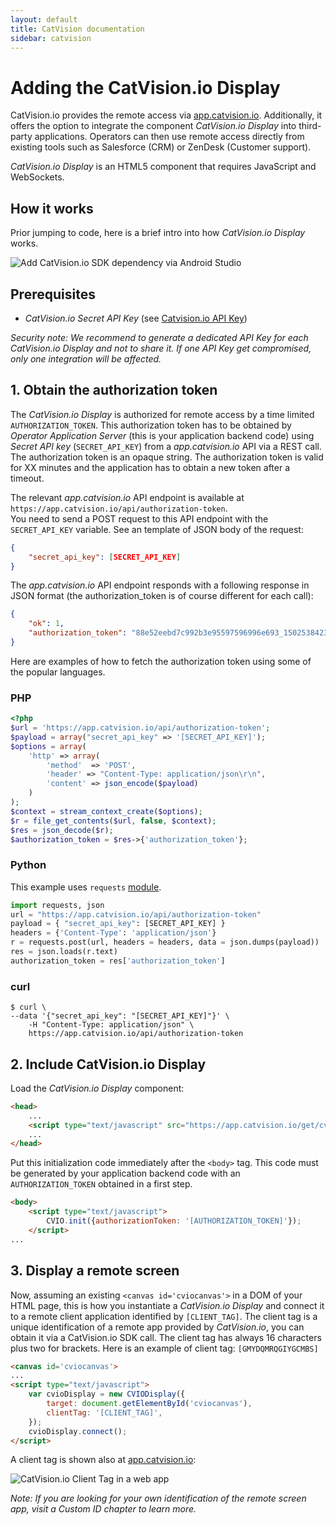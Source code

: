 ```yaml
---
layout: default
title: CatVision documentation
sidebar: catvision
---
```


# Adding the CatVision.io Display

CatVision.io provides the remote access via [app.catvision.io](https://app.catvision.io).
Additionally, it offers the option to integrate the component _CatVision.io Display_ into third-party applications. 
Operators can then use remote access directly from existing tools such as Salesforce (CRM) or ZenDesk (Customer support).

_CatVision.io Display_ is an HTML5 component that requires JavaScript and WebSockets.

## How it works

Prior jumping to code, here is a brief intro into how _CatVision.io Display_ works.

![Add CatVision.io SDK dependency via Android Studio]({{site.url}}/catvision/assets/images/cvio_display_arch.png)

## Prerequisites

 * _CatVision.io Secret API Key_ \(see [Catvision.io API Key]({{site.url}}/catvision/get-started/api-key.html)\)

_Security note: We recommend to generate a dedicated API Key for each CatVision.io Display and not to share it. If one API Key get compromised, only one integration will be affected._

## 1. Obtain the authorization token

The _CatVision.io Display_ is authorized for remote access by a time limited `AUTHORIZATION_TOKEN`. This authorization token has to be obtained by _Operator Application Server_ (this is your application backend code) using _Secret API key_ \(`SECRET_API_KEY`\) from a _app.catvision.io_ API via a REST call. The authorization token is an opaque string. The authorization token is valid for XX minutes and the application has to obtain a new token after a timeout.

The relevant _app.catvision.io_ API endpoint is available at `https://app.catvision.io/api/authorization-token`.  
You need to send a POST request to this API endpoint with the `SECRET_API_KEY` variable. See an template of JSON body of the request:

```json
{
    "secret_api_key": [SECRET_API_KEY]
}
```

The _app.catvision.io_ API endpoint responds with a following response in JSON format (the authorization_token is of course different for each call):

```json
{
    "ok": 1,
    "authorization_token": "88e52eebd7c992b3e95597596996e693_1502538423.52.61d94fb4b845b8b25181fd1b375513905c61f5a80e706481eb052fc6",
}
```


Here are examples of how to fetch the authorization token using some of the popular languages.

### PHP

```php
<?php
$url = 'https://app.catvision.io/api/authorization-token';
$payload = array("secret_api_key" => '[SECRET_API_KEY]');
$options = array(
    'http' => array(
        'method'  => 'POST',
        'header' => "Content-Type: application/json\r\n",
        'content' => json_encode($payload)
    )
);
$context = stream_context_create($options);
$r = file_get_contents($url, false, $context);
$res = json_decode($r);
$authorization_token = $res->{'authorization_token'};
```

### Python

This example uses `requests` [module](http://docs.python-requests.org/en/master/).

```py
import requests, json
url = "https://app.catvision.io/api/authorization-token"
payload = { "secret_api_key": [SECRET_API_KEY] }
headers = {'Content-Type': 'application/json'}
r = requests.post(url, headers = headers, data = json.dumps(payload))
res = json.loads(r.text)
authorization_token = res['authorization_token']
```

### curl

```
$ curl \
--data '{"secret_api_key": "[SECRET_API_KEY]"}' \
	-H "Content-Type: application/json" \
	https://app.catvision.io/api/authorization-token
```

## 2. Include CatVision.io Display

Load the _CatVision.io Display_ component:

```html
<head>
    ...
    <script type="text/javascript" src="https://app.catvision.io/get/cvio.min.js"></script>
    ...
</head>
```

Put this initialization code immediately after the `<body>` tag.
This code must be generated by your application backend code with an `AUTHORIZATION_TOKEN` obtained in a first step.

```html
<body>
	<script type="text/javascript">
		CVIO.init({authorizationToken: '[AUTHORIZATION_TOKEN]'});
	</script>
...
```

## 3. Display a remote screen

Now, assuming an existing `<canvas id='cviocanvas'>` in a DOM of your HTML page, this is how you instantiate a _CatVision.io Display_ and connect it to a remote client application identified by `[CLIENT_TAG]`.
The client tag is a unique identification of a remote app provided by _CatVision.io_, you can obtain it via a CatVision.io SDK call. The client tag has always 16 characters plus two for brackets.
Here is an example of client tag: `[GMYDQMRQGIYGCMBS]`

```html
<canvas id='cviocanvas'>
...
<script type="text/javascript">
	var cvioDisplay = new CVIODisplay({
		target: document.getElementById('cviocanvas'),
		clientTag: '[CLIENT_TAG]',
	});
	cvioDisplay.connect();
</script>
```


A client tag is shown also at [app.catvision.io](https://app.catvision.io):

![CatVision.io Client Tag in a web app]({{site.url}}/catvision/assets/images/cvio_client_tag_ap.png)

*Note: If you are looking for your own identification of the remote screen app, visit a Custom ID chapter to learn more.*
